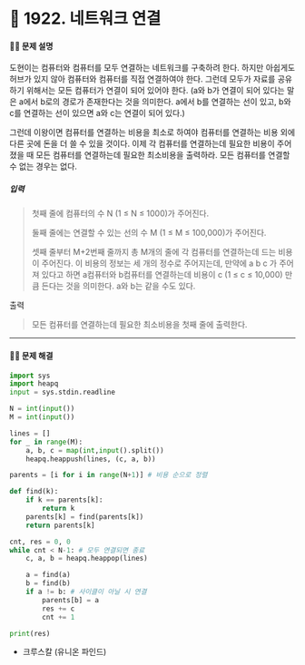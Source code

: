 # 👻 1922. 네트워크 연결

[📝 문제링크]: https://www.acmicpc.net/problem/1922

#### 💁‍♀️ 문제 설명

도현이는 컴퓨터와 컴퓨터를 모두 연결하는 네트워크를 구축하려 한다. 하지만 아쉽게도 허브가 있지 않아 컴퓨터와 컴퓨터를 직접 연결하여야 한다. 그런데 모두가 자료를 공유하기 위해서는 모든 컴퓨터가 연결이 되어 있어야 한다. (a와 b가 연결이 되어 있다는 말은 a에서 b로의 경로가 존재한다는 것을 의미한다. a에서 b를 연결하는 선이 있고, b와 c를 연결하는 선이 있으면 a와 c는 연결이 되어 있다.)

그런데 이왕이면 컴퓨터를 연결하는 비용을 최소로 하여야 컴퓨터를 연결하는 비용 외에 다른 곳에 돈을 더 쓸 수 있을 것이다. 이제 각 컴퓨터를 연결하는데 필요한 비용이 주어졌을 때 모든 컴퓨터를 연결하는데 필요한 최소비용을 출력하라. 모든 컴퓨터를 연결할 수 없는 경우는 없다.





##### 입력

> 첫째 줄에 컴퓨터의 수 N (1 ≤ N ≤ 1000)가 주어진다.
>
> 둘째 줄에는 연결할 수 있는 선의 수 M (1 ≤ M ≤ 100,000)가 주어진다.
>
> 셋째 줄부터 M+2번째 줄까지 총 M개의 줄에 각 컴퓨터를 연결하는데 드는 비용이 주어진다. 이 비용의 정보는 세 개의 정수로 주어지는데, 만약에 a b c 가 주어져 있다고 하면 a컴퓨터와 b컴퓨터를 연결하는데 비용이 c (1 ≤ c ≤ 10,000) 만큼 든다는 것을 의미한다. a와 b는 같을 수도 있다.



출력

> 모든 컴퓨터를 연결하는데 필요한 최소비용을 첫째 줄에 출력한다.



---------------------------



#### 🤸‍♂️ 문제 해결

```python
import sys
import heapq
input = sys.stdin.readline

N = int(input())
M = int(input())

lines = []
for _ in range(M):
    a, b, c = map(int,input().split())
    heapq.heappush(lines, (c, a, b))

parents = [i for i in range(N+1)] # 비용 순으로 정렬

def find(k): 
    if k == parents[k]:
        return k
    parents[k] = find(parents[k])
    return parents[k]

cnt, res = 0, 0
while cnt < N-1: # 모두 연결되면 종료
    c, a, b = heapq.heappop(lines)

    a = find(a)
    b = find(b)
    if a != b: # 사이클이 아닐 시 연결
        parents[b] = a
        res += c
        cnt += 1

print(res)
```

- 크루스칼 (유니온 파인드)

